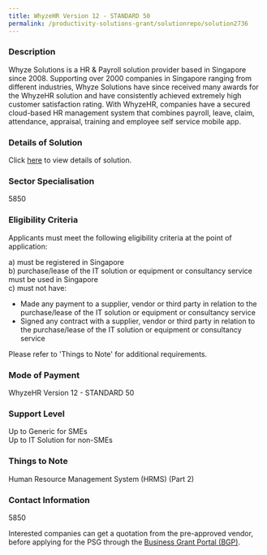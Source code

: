 ```yaml
---
title: WhyzeHR Version 12 - STANDARD 50
permalink: /productivity-solutions-grant/solutionrepo/solution2736
---
```


### Description

Whyze Solutions is a HR & Payroll solution provider based in Singapore since 2008. Supporting over 2000 companies in Singapore ranging from different industries, Whyze Solutions have since received many awards for the WhyzeHR solution and have consistently achieved extremely high customer satisfaction rating. With WhyzeHR, companies have a secured cloud-based HR management system that combines payroll, leave, claim, attendance, appraisal, training and employee self service mobile app.

### Details of Solution

Click <a href='Whyze Solutions Pte Ltd' target='_blank' rel='noopener'>here</a> to view details of solution.

### Sector Specialisation

 5850 

### Eligibility Criteria

Applicants must meet the following eligibility criteria at the point of application:

a) must be registered in Singapore <br>
b) purchase/lease of the IT solution or equipment or consultancy service must be used in Singapore <br>
c) must not have:
- Made any payment to a supplier, vendor or third party in relation to the purchase/lease of the IT solution or equipment or consultancy service
- Signed any contract with a supplier, vendor or third party in relation to the purchase/lease of the IT solution or equipment or consultancy service

Please refer to 'Things to Note' for additional requirements.

### Mode of Payment
WhyzeHR Version 12 - STANDARD 50

### Support Level
Up to Generic for SMEs <br>
Up to IT Solution for non-SMEs

### Things to Note
Human Resource Management System (HRMS) (Part 2)

### Contact Information
5850

Interested companies can get a quotation from the pre-approved vendor, before applying for the PSG through the <a target='_blank' rel='noopener' href='https://www.businessgrants.gov.sg/'>Business Grant Portal (BGP)</a>.
